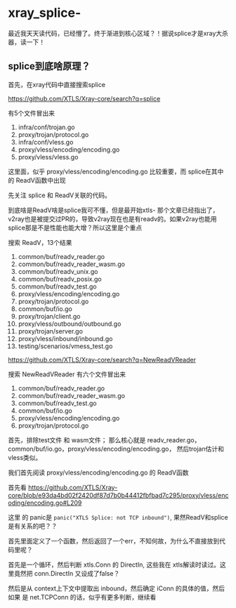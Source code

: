 # xray_splice-

最近我天天读代码，已经懵了。终于渐进到核心区域？！据说splice才是xray大杀器，读一下！


## splice到底啥原理？


首先，在xray代码中直接搜索splice

https://github.com/XTLS/Xray-core/search?q=splice

有5个文件冒出来

1. infra/conf/trojan.go
2. proxy/trojan/protocol.go
3. infra/conf/vless.go
4. proxy/vless/encoding/encoding.go
5. proxy/vless/vless.go

这里面，似乎 proxy/vless/encoding/encoding.go 比较重要，而 splice在其中的 ReadV函数中出现


先关注 splice 和 ReadV关联的代码。

到底啥是ReadV啥是splice我可不懂，但是最开始xtls- 那个文章已经指出了，v2ray也是被提交过PR的，导致v2ray现在也是有readv的。如果v2ray也能用splice那是不是性能也能大增？所以这里是个重点


搜索 ReadV，13个结果

1. common/buf/readv_reader.go
2. common/buf/readv_reader_wasm.go
3. common/buf/readv_unix.go
4. common/buf/readv_posix.go
5. common/buf/readv_test.go
6. proxy/vless/encoding/encoding.go
7. proxy/trojan/protocol.go
8. common/buf/io.go
9. proxy/trojan/client.go
10. proxy/vless/outbound/outbound.go
11. proxy/trojan/server.go
12. proxy/vless/inbound/inbound.go
13. testing/scenarios/vmess_test.go





https://github.com/XTLS/Xray-core/search?q=NewReadVReader

搜索 NewReadVReader 有六个文件冒出来

1. common/buf/readv_reader.go
2. common/buf/readv_reader_wasm.go
3. common/buf/readv_test.go
4. common/buf/io.go
5. proxy/vless/encoding/encoding.go
6. proxy/trojan/protocol.go


首先，排除test文件 和 wasm文件； 那么核心就是 readv_reader.go，common/buf/io.go，proxy/vless/encoding/encoding.go， 然后trojan估计和vless类似。



我们首先阅读 proxy/vless/encoding/encoding.go 的 ReadV函数

首先看 https://github.com/XTLS/Xray-core/blob/e93da4bd02f2420df87d7b0b44412fbfbad7c295/proxy/vless/encoding/encoding.go#L209

这里 的 panic是 `panic("XTLS Splice: not TCP inbound")`, 果然ReadV和splice是有关系的吧？？

首先里面定义了一个函数，然后返回了一个err，不知何故，为什么不直接放到代码里呢？

首先是一个循环，然后判断 xtls.Conn 的 DirectIn, 这些我在 xtls解读时读过。这里竟然把 conn.DirectIn 又设成了false？

然后是从 context上下文中提取出 inbound，然后确定 iConn 的具体的值，然后如果 是 net.TCPConn 的话，似乎有更多判断，继续看



